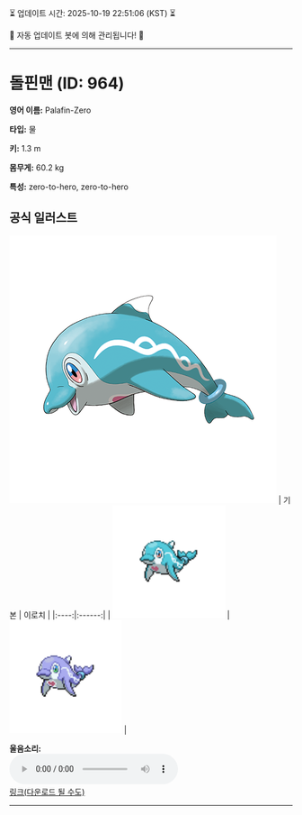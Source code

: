 
⏳ 업데이트 시간: 2025-10-19 22:51:06 (KST) ⏳

🤖 자동 업데이트 봇에 의해 관리됩니다! 🤖

---

# 돌핀맨 (ID: 964)
**영어 이름:** Palafin-Zero

**타입:** 물

**키:** 1.3 m

**몸무게:** 60.2 kg

**특성:** zero-to-hero, zero-to-hero

## 공식 일러스트
![](https://raw.githubusercontent.com/PokeAPI/sprites/master/sprites/pokemon/other/official-artwork/964.png)
| 기본 | 이로치 |
|:----:|:------:|
| <img src="https://raw.githubusercontent.com/PokeAPI/sprites/master/sprites/pokemon/964.png" width="200"> | <img src="https://raw.githubusercontent.com/PokeAPI/sprites/master/sprites/pokemon/shiny/964.png" width="200"> |

**울음소리:**<br><audio controls src="https://raw.githubusercontent.com/PokeAPI/cries/main/cries/pokemon/latest/964.ogg"></audio><br> [링크(다운로드 될 수도)](https://raw.githubusercontent.com/PokeAPI/cries/main/cries/pokemon/latest/964.ogg)


---
